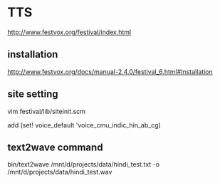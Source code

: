 # TTS

http://www.festvox.org/festival/index.html

## installation
http://www.festvox.org/docs/manual-2.4.0/festival_6.html#Installation

## site setting

vim festival/lib/siteinit.scm

add (set! voice_default 'voice_cmu_indic_hin_ab_cg)

## text2wave command

 bin/text2wave /mnt/d/projects/data/hindi_test.txt -o /mnt/d/projects/data/hindi_test.wav  